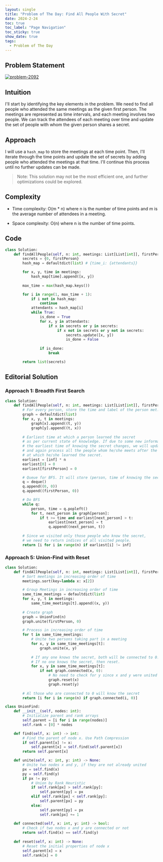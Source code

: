 ```yaml
---
layout: single
title: "Problem of The Day: Find All People With Secret"
date: 2024-2-24
toc: true
toc_label: "Page Navigation"
toc_sticky: true
show_date: true
tags:
  - Problem of The Day
---
```


## Problem Statement

[![problem-2092](/assets/images/2024-02-24_11-02-19-problem-2092.png)](/assets/images/2024-02-24_11-02-19-problem-2092.png)

## Intuition

I'll start by identifying the key elements in the problem. We need to find all people who attended the same meetings as the given first person. The meetings are represented as time intervals, and each meeting involves two people. We can track the attendees of each meeting over time and update the set of people with whom the given person shares a secret.

## Approach

I will use a `hash_map` to store the meetings at each time point. Then, I'll iterate through the time points and update the set of secrets by adding people who attended the meetings at that time. I'll continue this process until no further updates can be made.

>Note: This solution may not be the most efficient one, and further optimizations could be explored.

## Complexity

- Time complexity:
O(m * n) where n is the number of time points and m is the average number of attendees in a meeting.

- Space complexity:
O(n) where n is the number of time points.

## Code

```python
class Solution:
    def findAllPeople(self, n: int, meetings: List[List[int]], firstPerson: int) -> List[int]:
        secrets = {0, firstPerson}
        hash_map = defaultdict(list) # {time_i: {attendants}}

        for x, y, time in meetings:
            hash_map[time].append([x, y])
        
        max_time = max(hash_map.keys())

        for i in range(1, max_time + 1):
            if i not in hash_map:
                continue
            attendants = hash_map[i]
            while True:
                is_done = True
                for x, y in attendants:
                    if x in secrets or y in secrets:
                        if x not in secrets or y not in secrets:
                            secrets.update([x, y])
                            is_done = False
                
                if is_done:
                    break

        return list(secrets)
```

## Editorial Solution

### Approach 1: Breadth First Search

```python
class Solution:
    def findAllPeople(self, n: int, meetings: List[List[int]], firstPerson: int) -> List[int]:
        # For every person, store the time and label of the person met.
        graph = defaultdict(list)
        for x, y, t in meetings:
            graph[x].append((t, y))
            graph[y].append((t, x))
        
        # Earliest time at which a person learned the secret 
        # as per current state of knowledge. If due to some new information, 
        # the earliest time of knowing the secret changes, we will update it
        # and again process all the people whom he/she meets after the time
        # at which he/she learned the secret.
        earliest = [inf] * n
        earliest[0] = 0
        earliest[firstPerson] = 0

        # Queue for BFS. It will store (person, time of knowing the secret)
        q = deque()
        q.append((0, 0))
        q.append((firstPerson, 0))

        # Do BFS
        while q:
            person, time = q.popleft()
            for t, next_person in graph[person]:
                if t >= time and earliest[next_person] > t:
                    earliest[next_person] = t
                    q.append((next_person, t))
        
        # Since we visited only those people who know the secret,
        # we need to return indices of all visited people.
        return [i for i in range(n) if earliest[i] != inf]
```

### Approach 5: Union-Find with Reset

```python
class Solution:
    def findAllPeople(self, n: int, meetings: List[List[int]], firstPerson: int) -> List[int]:
        # Sort meetings in increasing order of time
        meetings.sort(key=lambda x: x[2])

        # Group Meetings in increasing order of time
        same_time_meetings = defaultdict(list)
        for x, y, t in meetings:
            same_time_meetings[t].append((x, y))
    
        # Create graph
        graph = UnionFind(n)
        graph.unite(firstPerson, 0)

        # Process in increasing order of time
        for t in same_time_meetings:
            # Unite two persons taking part in a meeting
            for x, y in same_time_meetings[t]:
                graph.unite(x, y)
            
            # If any one knows the secret, both will be connected to 0.
            # If no one knows the secret, then reset.
            for x, y in same_time_meetings[t]:
                if not graph.connected(x, 0):
                    # No need to check for y since x and y were united
                    graph.reset(x)
                    graph.reset(y)
        
        # Al those who are connected to 0 will know the secret
        return [i for i in range(n) if graph.connected(i, 0)]

class UnionFind:
    def __init__(self, nodes: int):
        # Initialize parent and rank arrays
        self.parent = [i for i in range(nodes)]
        self.rank = [0] * nodes

    def find(self, x: int) -> int:
        # Find the parent of node x. Use Path Compression
        if self.parent[x] != x:
            self.parent[x] = self.find(self.parent[x])
        return self.parent[x]

    def unite(self, x: int, y: int) -> None:
        # Unite two nodes x and y, if they are not already united
        px = self.find(x)
        py = self.find(y)
        if px != py:
            # Union by Rank Heuristic
            if self.rank[px] > self.rank[py]:
                self.parent[py] = px
            elif self.rank[px] < self.rank[py]:
                self.parent[px] = py
            else:
                self.parent[py] = px
                self.rank[px] += 1
    
    def connected(self, x: int, y: int) -> bool:
        # Check if two nodes x and y are connected or not
        return self.find(x) == self.find(y)
    
    def reset(self, x: int) -> None:
        # Reset the initial properties of node x
        self.parent[x] = x
        self.rank[x] = 0
```
